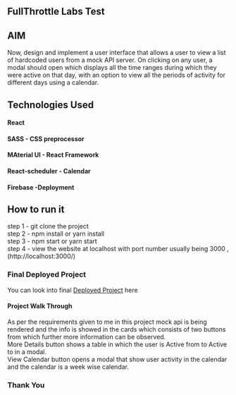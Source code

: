 ## FullThrottle Labs Test

## AIM

Now, design and implement a user interface that allows a user to view a list of hardcoded users from a mock API server. On clicking on any user, a modal should open which displays all the time ranges during which they were active on that day, with an option to view all the periods of activity for different days using a calendar.

## Technologies Used

#### React <br />

#### SASS - CSS preprocessor<br />

#### MAterial UI - React Framework<br />

#### React-scheduler - Calendar<br />

#### Firebase -Deployment<br />

## How to run it

step 1 - git clone the project <br />
step 2 - npm install or yarn install <br />
step 3 - npm start or yarn start <br />
step 4 - view the website at localhost with port number usually being 3000 , (http://localhost:3000/)<br />

### Final Deployed Project

You can look into final [Deployed Project](https://fullthrottle-test-3404d.web.app/) here

#### Project Walk Through

As per the requirements given to me in this project mock api is being rendered and the info is showed in the cards which consists of two buttons from which further more information can be observed. <br />
More Details button shows a table in which the user is Active from to Active to in a modal. <br />
View Calendar button opens a modal that show user activity in the calendar and the calendar is a week wise calendar. <br />

### Thank You

